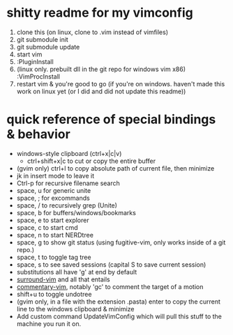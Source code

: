 shitty readme for my vimconfig
==============================

1. clone this (on linux, clone to .vim instead of vimfiles)
2. git submodule init
3. git submodule update
4. start vim
5. :PluginInstall
6. (linux only. prebuilt dll in the git repo for windows vim x86) :VimProcInstall
7. restart vim & you're good to go (if you're on windows. haven't made this work on linux yet (or I did and did not update this readme))

# quick reference of special bindings & behavior
* windows-style clipboard (ctrl+x|c|v)
    * ctrl+shift+x|c to cut or copy the entire buffer
* (gvim only) ctrl+l to copy absolute path of current file, then minimize
* jk in insert mode to leave it
* Ctrl-p for recursive filename search
* space, u for generic unite
* space, ; for excommands
* space, / to recursively grep (Unite)
* space, b for buffers/windows/bookmarks
* space, e to start explorer
* space, c to start cmd
* space, n to start NERDtree
* space, g to show git status (using fugitive-vim, only works inside of a git repo.)
* space, t to toggle tag tree
* space, s to see saved sessions (capital S to save current session)
* substitutions all have 'g' at end by default
* [surround-vim](https://github.com/tpope/vim-surround) and all that entails
* [commentary-vim](https://github.com/tpope/vim-commentary), notably 'gc' to comment the target of a motion
* shift+u to toggle undotree
* (gvim only, in a file with the extension .pasta) enter to copy the current line to the windows clipboard & minimize
* Add custom command UpdateVimConfig which will pull this stuff to the machine you run it on.
